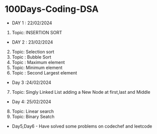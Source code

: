 # 100Days-Coding-DSA
* DAY 1 : 22/02/2024
1. Topic: INSERTION SORT
* DAY 2 : 23/02/2024
2. Topic: Selection sort
3. Topic : Bubble Sort
4. Topic : Maximum element
5. Topic: Minimum element
6. Topic : Second Largest element
* Day 3 :24/02/2024
7. Topic: Singly Linked List adding a New Node at first,last and Middle
* Day 4: 25/02/2024
8. Topic: Linear search
9. Topic: Binary Seatch
* Day5,Day6 - Have solved some problems on codechef and leetcode

  
